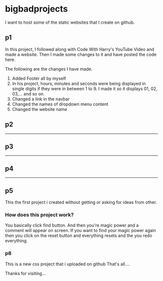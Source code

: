 # bigbadprojects
I want to host some of the static websites that I create on github.


## p1

In this project, I followed along with Code With Harry's YouTube Video and made a website. Then I made some changes to it and have posted the code here.

The following are the changes I have made.

1. Added Footer all by myself
2. In his project, hours, minutes and seconds were being displayed in single digits if they were in between 1 to 9. I made it so it displays 01, 02, 03,... and so on.
3. Changed a link in the navbar
4. Changed the names of dropdown menu content
5. Changed the website name


## p2

-----------------------------------

## p3

------------------------------------

## p4

------------------------------------

## p5

This the first project i created without getting or asking for ideas from other. 

### How does this project work?

You basically click find button. And then you're magic power and a comment will appear on screen. If you want to find your magic power again then you click on the reset button and everything resets and the you redo everything.  


### p8

This is a new css project that i uploaded on github 
That's all....

Thanks for visiting...
